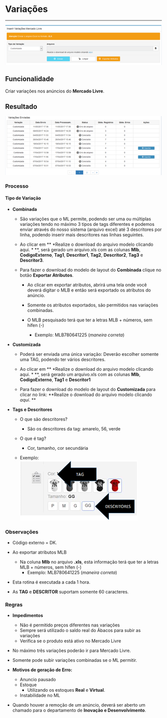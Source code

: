 # Variações

---

![](/assets/inseriVariacaoMercadoLivre01.png)

## Funcionalidade

Criar variações nos anúncios do **Mercado Livre**.

## Resultado

![](/assets/inseriVariacaoMercadoLivre02.png)


### Processo

#### Tipo de Variação

* **Combinada**

	* São variações que o ML permite, podendo ser uma ou múltiplas variações tendo no máximo 3 tipos de tags diferentes e podemos enviar através do nosso sistema (arquivo excel) até 3 descritores por linha, podendo inserir mais descritores nas linhas seguintes.

	* Ao clicar em ** *Realize o download do arquivo modelo clicando aqui. * **, será gerado um arquivo.xls com as colunas **Mlb**, **CodigoExterno**, **Tag1**, **Descritor1**, **Tag2**, **Descritor2**, **Tag3** e **Descritor3**.

	* Para fazer o download do modelo de layout do **Combinada** clique no botão **Exportar Atributos**.

		* Ao clicar em exportar atributos, abrirá uma tela onde você deverá digitar o MLB e então será exportado os atributos do anúncio.

		* Somente os atributos exportados, são permitidos nas variações combinadas.

		* O MLB pesquisado terá que ter a letras MLB + números, sem hífen (-)
			* Exemplo: MLB780641225 (*maneira correta*)


* **Customizada**

	* Poderá ser enviada uma única variação: Deverão escolher somente uma TAG, podendo ter vários descritores.

	* Ao clicar em ** *Realize o download do arquivo modelo clicando aqui. * **, será gerado um arquivo.xls com as colunas **Mlb**, **CodigoExterno**, **Tag1** e **Descritor1**

	* Para fazer o download do modelo de layout do **Customizada** para clicar no link: **Realize o download do arquivo modelo clicando *aqui*. **

* **Tags e Descritores**
	* O que são descritores?  
		* São os descritores da tag: amarelo, 56, verde

	* O que é tag?
		* Cor, tamanho, cor secundária

	* Exemplo: 	
		![](/assets/VariacaoML01.png)


### Observações

* Código externo = DK.

* Ao exportar atributos MLB
	* Na coluna **Mlb** no arquivo **.xls**, esta informação terá que ter a letras MLB + números, sem hífen (-)
		* Exemplo: MLB780641225 (*maneira correta*)

* Esta rotina é executada a cada 1 hora.

* As **TAG** e **DESCRITOR** suportam somente 60 caracteres.

### Regras

* **Impedimentos**
	* Não é permitido preços diferentes nas variações
	* Sempre será utilizado o saldo real do Ábacos para subir as variações
	* Verifica se o produto está ativo no Mercado Livre
* No máximo três variações poderão ir para Mercado Livre.
* Somente pode subir variações combinadas se o ML permitir.


* **Motivos de geração de Erro:**
	* Anuncio pausado
	* Estoque
		* Utilizando os estoques **Real** e **Virtual**. 
	* Instabilidade no ML
* Quando houver a remoção de um anúncio, deverá ser aberto um chamado para o departamento de **Inovação e Desenvolvimento**.